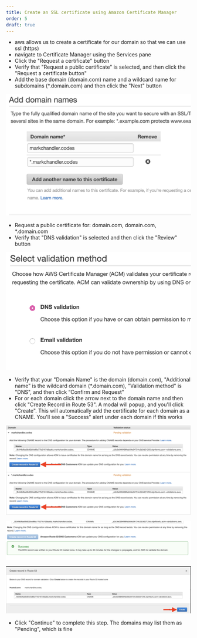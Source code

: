 ```yaml
---
title: Create an SSL certificate using Amazon Certificate Manager
order: 5
draft: true
---
```


- aws allows us to create a certificate for our domain so that we can use ssl (https)
- navigate to Certificate Manager using the Services pane
- Click the "Request a certificate" button
- Verify that "Request a public certificate" is selected, and then click the "Request a certificate button"
- Add the base domain (domain.com) name and a wildcard name for subdomains (\*.domain.com) and then click the "Next" button

![Screenshot of "Add domains" section](./domain-names.png)

- Request a public certificate for: domain.com, domain.com, \*.domain.com
- Verify that "DNS validation" is selected and then click the "Review" button

![Screenshot of "Validation method" section](./validation-method.png)

- Verify that your "Domain Name" is the domain (domain.com), "Additional name" is the wildcard domain (\*.domain.com), "Validation method" is "DNS", and then click “Confirm and Request”
- For or each domain click the arrow next to the domain name and then click "Create Record in Route 53". A modal will popup, and you'll click "Create". This will automatically add the certificate for each domain as a CNAME. You'll see a "Success" alert under each domain if this works

![Arrow pointing to "Create record in Route 53" buttons](./create-record-in-route53.png)

![Screenshot of "Success" box](./success.png)

![Arrow pointing to "Create" button](./create.png)

- Click "Continue" to complete this step. The domains may list them as "Pending", which is fine
